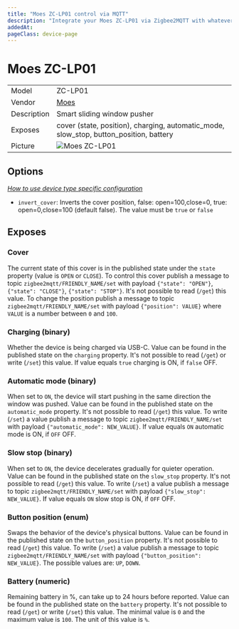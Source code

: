 ```yaml
---
title: "Moes ZC-LP01 control via MQTT"
description: "Integrate your Moes ZC-LP01 via Zigbee2MQTT with whatever smart home infrastructure you are using without the vendor's bridge or gateway."
addedAt: 
pageClass: device-page
---
```


<!-- !!!! -->
<!-- ATTENTION: This file is auto-generated through docgen! -->
<!-- You can only edit the "Notes"-Section between the two comment lines "Notes BEGIN" and "Notes END". -->
<!-- Do not use h1 or h2 heading within "## Notes"-Section. -->
<!-- !!!! -->

# Moes ZC-LP01

|     |     |
|-----|-----|
| Model | ZC-LP01  |
| Vendor  | [Moes](/supported-devices/#v=Moes)  |
| Description | Smart sliding window pusher |
| Exposes | cover (state, position), charging, automatic_mode, slow_stop, button_position, battery |
| Picture | ![Moes ZC-LP01](https://www.zigbee2mqtt.io/images/devices/ZC-LP01.png) |


<!-- Notes BEGIN: You can edit here. Add "## Notes" headline if not already present. -->


<!-- Notes END: Do not edit below this line -->



## Options
*[How to use device type specific configuration](../guide/configuration/devices-groups.md#specific-device-options)*

* `invert_cover`: Inverts the cover position, false: open=100,close=0, true: open=0,close=100 (default false). The value must be `true` or `false`


## Exposes

### Cover 
The current state of this cover is in the published state under the `state` property (value is `OPEN` or `CLOSE`).
To control this cover publish a message to topic `zigbee2mqtt/FRIENDLY_NAME/set` with payload `{"state": "OPEN"}`, `{"state": "CLOSE"}`, `{"state": "STOP"}`.
It's not possible to read (`/get`) this value.
To change the position publish a message to topic `zigbee2mqtt/FRIENDLY_NAME/set` with payload `{"position": VALUE}` where `VALUE` is a number between `0` and `100`.

### Charging (binary)
Whether the device is being charged via USB-C.
Value can be found in the published state on the `charging` property.
It's not possible to read (`/get`) or write (`/set`) this value.
If value equals `true` charging is ON, if `false` OFF.

### Automatic mode (binary)
When set to `ON`, the device will start pushing in the same direction the window was pushed.
Value can be found in the published state on the `automatic_mode` property.
It's not possible to read (`/get`) this value.
To write (`/set`) a value publish a message to topic `zigbee2mqtt/FRIENDLY_NAME/set` with payload `{"automatic_mode": NEW_VALUE}`.
If value equals `ON` automatic mode is ON, if `OFF` OFF.

### Slow stop (binary)
When set to `ON`, the device decelerates gradually for quieter operation.
Value can be found in the published state on the `slow_stop` property.
It's not possible to read (`/get`) this value.
To write (`/set`) a value publish a message to topic `zigbee2mqtt/FRIENDLY_NAME/set` with payload `{"slow_stop": NEW_VALUE}`.
If value equals `ON` slow stop is ON, if `OFF` OFF.

### Button position (enum)
Swaps the behavior of the device's physical buttons.
Value can be found in the published state on the `button_position` property.
It's not possible to read (`/get`) this value.
To write (`/set`) a value publish a message to topic `zigbee2mqtt/FRIENDLY_NAME/set` with payload `{"button_position": NEW_VALUE}`.
The possible values are: `UP`, `DOWN`.

### Battery (numeric)
Remaining battery in %, can take up to 24 hours before reported.
Value can be found in the published state on the `battery` property.
It's not possible to read (`/get`) or write (`/set`) this value.
The minimal value is `0` and the maximum value is `100`.
The unit of this value is `%`.

